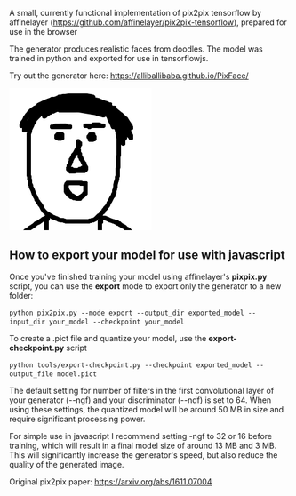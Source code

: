 A small, currently functional implementation of pix2pix tensorflow  by affinelayer (https://github.com/affinelayer/pix2pix-tensorflow), prepared for use in the browser 

The generator produces realistic faces from doodles.
The model was trained in python and exported for use in tensorflowjs. 

Try out the generator here: https://alliballibaba.github.io/PixFace/

![alt text](https://github.com/AlliBalliBaba/PixFace/blob/master/images/display1.jpg)

## How to export your model for use with javascript

Once you've finished training your model using affinelayer's **pixpix.py** script, you can use the **export** mode to export only the generator to a new folder:

```
python pix2pix.py --mode export --output_dir exported_model --input_dir your_model --checkpoint your_model
```

To create a .pict file and quantize your model, use the **export-checkpoint.py** script

```
python tools/export-checkpoint.py --checkpoint exported_model --output_file model.pict
```

The default setting for number of filters in the first convolutional layer of your generator (--ngf) and your discriminator (--ndf) is set to 64. When using these settings, the quantized model will be around 50 MB in size and require significant processing power.

For simple use in javascript I recommend setting -ngf to 32 or 16 before training, which will result in a final model size of around 13 MB and 3 MB. This will significantly increase the generator's speed, but also reduce the quality of the generated image.


Original pix2pix paper: https://arxiv.org/abs/1611.07004
